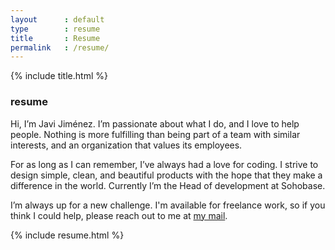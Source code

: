 ```yaml
---
layout      : default
type        : resume
title       : Resume
permalink   : /resume/
---
```


{% include title.html %}

### resume
Hi, I’m Javi Jiménez. I’m passionate about what I do, and I love to help people. Nothing is more fulfilling than being part of a team with similar interests, and an organization that values its employees.

For as long as I can remember, I’ve always had a love for coding. I strive to design simple, clean, and beautiful products with the hope that they make a difference in the world. Currently I’m the Head of development at Sohobase.

I’m always up for a new challenge. I'm available for freelance work, so if you think I could help, please reach out to me at <a href='mailto:hello@soyjavi.com'>my mail</a>.

{% include resume.html %}
